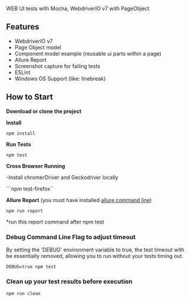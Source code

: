 WEB UI tests with Mocha, WebdriverIO v7 with PageObject

## Features
- WebdriverIO v7
- Page Object model
- Component model example (reusable ui parts within a page)
- Allure Report
- Screenshot capture for failing tests
- ESLint
- Windows OS Support (like: linebreak)

## How to Start

**Download or clone the project**

**Install**

```npm install```

**Run Tests**

```npm test```

**Cross Browser Running**

-Install chromerDriver and Geckodriver locally 

```npm test-firefox``

**Allure Report**
(you must have installed [allure command line](https://docs.qameta.io/allure/#_get_started))

```npm run report```

*run this report command after npm test

### Debug Command Line Flag to adjust timeout

By setting the 'DEBUG' environment variable to true, the test timeout with be essentially removed, 
allowing you to run without your tests timing out. 

`DEBUG=true npm test`
### Clean up your test results before execution

`npm run clean`
